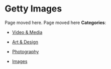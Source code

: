 # Getty Images


Page moved here.  Page moved here
**Categories**:

- [Video & Media](https://github/awesome-apis/awesome-apis#video-and-media)

- [Art & Design](https://github/awesome-apis/awesome-apis#art-and-design)

- [Photography](https://github/awesome-apis/awesome-apis#photography)

- [Images](https://github/awesome-apis/awesome-apis#images)



